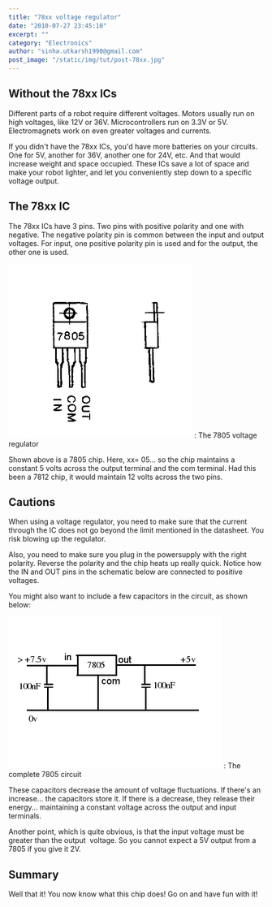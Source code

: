 ```yaml
---
title: "78xx voltage regulator"
date: "2010-07-27 23:45:10"
excerpt: ""
category: "Electronics"
author: "sinha.utkarsh1990@gmail.com"
post_image: "/static/img/tut/post-78xx.jpg"
---
```


## Without the 78xx ICs

Different parts of a robot require different voltages. Motors usually run on high voltages, like 12V or 36V. Microcontrollers run on 3.3V or 5V. Electromagnets work on even greater voltages and currents.

If you didn't have the 78xx ICs, you'd have more batteries on your circuits. One for 5V, another for 36V, another one for 24V, etc. And that would increase weight and space occupied. These ICs save a lot of space and make your robot lighter, and let you conveniently step down to a specific voltage output.

## The 78xx IC

The 78xx ICs have 3 pins. Two pins with positive polarity and one with negative. The negative polarity pin is common between the input and output voltages. For input, one positive polarity pin is used and for the output, the other one is used.

![The 7805 voltage regulator](/static/img/tut/7805.gif)
: The 7805 voltage regulator

Shown above is a 7805 chip. Here, xx= 05... so the chip maintains a constant 5 volts across the output terminal and the com terminal. Had this been a 7812 chip, it would maintain 12 volts across the two pins. 

## Cautions

When using a voltage regulator, you need to make sure that the current through the IC does not go beyond the limit mentioned in the datasheet. You risk blowing up the regulator.

Also, you need to make sure you plug in the powersupply with the right polarity. Reverse the polarity and the chip heats up really quick. Notice how the IN and OUT pins in the schematic below are connected to positive voltages. 

You might also want to include a few capacitors in the circuit, as shown below:

![The complete 7805 circuit](/static/img/tut/7805_circuit.gif)
: The complete 7805 circuit

These capacitors decrease the amount of voltage fluctuations. If there's an increase... the capacitors store it. If there is a decrease, they release their energy... maintaining a constant voltage across the output and input terminals.

Another point, which is quite obvious, is that the input voltage must be greater than the output  voltage. So you cannot expect a 5V output from a 7805 if you give it 2V. 

## Summary

Well that it! You now know what this chip does! Go on and have fun with it! 
